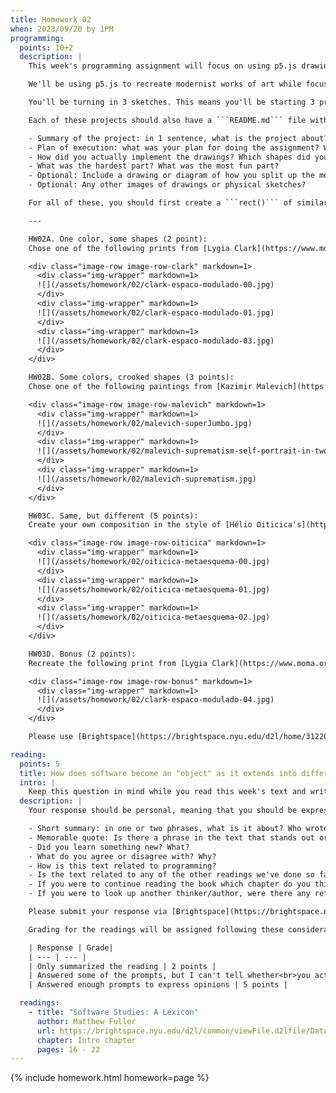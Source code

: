 ```yaml
---
title: Homework 02
when: 2023/09/20 by 1PM
programming:
  points: 10+2
  description: |
    This week's programming assignment will focus on using p5.js drawing functions to get us more familiar with the p5.js coordinate system, color system, shape functions, color functions and overall structure and flow of a p5.js sketch.

    We'll be using p5.js to recreate modernist works of art while focusing on different aspects of their composition and color.

    You'll be turning in 3 sketches. This means you'll be starting 3 projects from the GitHub template. Name them W02A, HW02B, HW02C.

    Each of these projects should also have a ```README.md``` file with a brief documentation of your thought process, sketches and things that you tried, but didn't work, etc. The writeup will help me follow your thought process when grading, so the more info you give me, the better I can evaluate your submission. You can use the following rubric to guide your writeup:

    - Summary of the project: in 1 sentence, what is the project about?
    - Plan of execution: what was your plan for doing the assignment? What were the shapes you had to draw?
    - How did you actually implement the drawings? Which shapes did you draw?
    - What was the hardest part? What was the most fun part?
    - Optional: Include a drawing or diagram of how you split up the more complex shapes into simpler shapes.
    - Optional: Any other images of drawings or physical sketches?

    For all of these, you should first create a ```rect()``` of similar proportions to the original work to defines the area of the screen where you'll be putting your shapes.

    ---

    HW02A. One color, some shapes (2 point):  
    Chose one of the following prints from [Lygia Clark](https://www.moma.org/artists/27445) and recreate it as accurately as possible. The rotated rectangles can be drawn using a couple of [```triangle()```](https://p5js.org/reference/#/p5/triangle) calls or a [```quad()```](https://p5js.org/reference/#/p5/quad).

    <div class="image-row image-row-clark" markdown=1>
      <div class="img-wrapper" markdown=1>
      ![](/assets/homework/02/clark-espaco-modulado-00.jpg)
      </div>
      <div class="img-wrapper" markdown=1>
      ![](/assets/homework/02/clark-espaco-modulado-01.jpg)
      </div>
      <div class="img-wrapper" markdown=1>
      ![](/assets/homework/02/clark-espaco-modulado-03.jpg)
      </div>
    </div>

    HW02B. Some colors, crooked shapes (3 points):  
    Chose one of the following paintings from [Kazimir Malevich](https://www.tate.org.uk/art/artists/kazimir-malevich-1561) and recreate it as accurately as possible. Note that some shapes are not only crooked, but also have irregular angles. Look into the [```quad()```](https://p5js.org/reference/#/p5/quad) function to do something like this.

    <div class="image-row image-row-malevich" markdown=1>
      <div class="img-wrapper" markdown=1>
      ![](/assets/homework/02/malevich-superJumbo.jpg)
      </div>
      <div class="img-wrapper" markdown=1>
      ![](/assets/homework/02/malevich-suprematism-self-portrait-in-two-dimensions.jpg)
      </div>
      <div class="img-wrapper" markdown=1>
      ![](/assets/homework/02/malevich-suprematism.jpg)
      </div>
    </div>

    HW03C. Same, but different (5 points):  
    Create your own composition in the style of [Hélio Oiticica's](https://en.wikipedia.org/wiki/Hélio_Oiticica) _Metaesquemas_. Using 9 shapes in a square canvas try to recreate the tension of having similar, but slightly different shapes misaligned and overlapping. Instead of using fixed locations for the shape corners, can you think of a way of using [```random()```](https://p5js.org/reference/#/p5/random) to move their corners slightly?

    <div class="image-row image-row-oiticica" markdown=1>
      <div class="img-wrapper" markdown=1>
      ![](/assets/homework/02/oiticica-metaesquema-00.jpg)
      </div>
      <div class="img-wrapper" markdown=1>
      ![](/assets/homework/02/oiticica-metaesquema-01.jpg)
      </div>
      <div class="img-wrapper" markdown=1>
      ![](/assets/homework/02/oiticica-metaesquema-02.jpg)
      </div>
    </div>

    HW03D. Bonus (2 points):  
    Recreate the following print from [Lygia Clark](https://www.moma.org/artists/27445). Note that you can either compose it from basic shapes like ```rect()``` and ```triangle()``` or create your own custom shape with [```beginShape()```](https://p5js.org/reference/#/p5/beginShape) and [```endShape()```](https://p5js.org/reference/#/p5/endShape). For full bonus credits include in your writeup a drawing/diagram of how you split up the shapes.

    <div class="image-row image-row-bonus" markdown=1>
      <div class="img-wrapper" markdown=1>
      ![](/assets/homework/02/clark-espaco-modulado-04.jpg)
      </div>
    </div>

    Please use [Brightspace](https://brightspace.nyu.edu/d2l/home/312200) to submit GitHub links to your repositories.

reading:
  points: 5
  title: How does software become an "object" as it extends into different aspects of society and culture?
  intro: |
    Keep this question in mind while you read this week's text and write a 200-word response to:
  description: |
    Your response should be personal, meaning that you should be expressing your views and opinions about the text and not just summarizing it. You can use the following rubric to guide your response:

    - Short summary: in one or two phrases, what is it about? Who wrote it? When?
    - Memorable quote: Is there a phrase in the text that stands out or captures the main idea of the text?
    - Did you learn something new? What?
    - What do you agree or disagree with? Why?
    - How is this text related to programming?
    - Is the text related to any of the other readings we've done so far?
    - If you were to continue reading the book which chapter do you think would resonate the strongest with you?
    - If you were to look up another thinker/author, were there any references in the text that intrigued you?

    Please submit your response via [Brightspace](https://brightspace.nyu.edu/d2l/home/312200).

    Grading for the readings will be assigned following these considerations:

    | Response | Grade|
    | --- | --- |
    | Only summarized the reading | 2 points |
    | Answered some of the prompts, but I can't tell whether<br>you actually read the text, or what you thought | 3 points |
    | Answered enough prompts to express opinions | 5 points |

  readings:
    - title: "Software Studies: A Lexicon"
      author: Matthew Fuller
      url: https://brightspace.nyu.edu/d2l/common/viewFile.d2lfile/Database/MTkxOTY4Mjg/fuller_software-studies-lexicon.pdf?ou=312200
      chapter: Intro chapter
      pages: 16 - 22
---
```

{% include homework.html homework=page %}

<script src="{{ site.baseurl }}/assets/simplelightbox/simple-lightbox.min.js"></script>
<script src="{{ site.baseurl }}/js/lightbox.js"></script>

